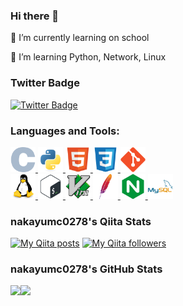 ### Hi there 👋

<!--
**nakayumc0278/nakayumc0278** is a ✨ _special_ ✨ repository because its `README.md` (this file) appears on your GitHub profile.

Here are some ideas to get you started:

- 👯 I’m looking to collaborate on ...
- 🤔 I’m looking for help with ...
- 💬 Ask me about ...
- 📫 How to reach me: ...
- 😄 Pronouns: ...
- ⚡ Fun fact: ...
-->

<p> 🔭 I’m currently learning on school</p>
<p> 🌱 I’m learning Python, Network, Linux </p>

### Twitter Badge
[![Twitter Badge](https://img.shields.io/badge/-@nakayumc0278-1ca0f1?style=flat-square&labelColor=1ca0f1&logo=twitter&logoColor=white&link=https://twitter.com/nakayumc0278)](https://twitter.com/nakayumc0278)

### Languages and Tools:
<a href="https://www.cprogramming.com/" target="_blank">
    <img src="https://raw.githubusercontent.com/devicons/devicon/master/icons/c/c-original.svg" alt="c" width="40" height="40"/>
</a>
<a href="https://www.python.org" target="_blank">
    <img src="https://raw.githubusercontent.com/devicons/devicon/master/icons/python/python-original.svg" alt="python" width="40" height="40"/>
</a> 
<a href="https://www.w3.org/html/" target="_blank">
    <img src="https://raw.githubusercontent.com/devicons/devicon/master/icons/html5/html5-original.svg" alt="html5" width="40" height="40"/>
</a>
<a href="https://www.w3schools.com/css/" target="_blank">
    <img src="https://raw.githubusercontent.com/devicons/devicon/master/icons/css3/css3-original.svg" alt="css3" width="40" height="40"/>
</a>
<a href="https://git-scm.com/" target="_blank">
    <img src="https://raw.githubusercontent.com/devicons/devicon/master/icons/git/git-original.svg" alt="git" width="40" height="40"/>
</a> <br>
<a href="https://wikipwdia.com/" target="_blank">
    <img src="https://raw.githubusercontent.com/devicons/devicon/master/icons/linux/linux-original.svg" alt="linux" width="40" height="40"/>
</a>
<a href="https://www.gnu.org/software/bash/" target="_blank">
    <img src="https://raw.githubusercontent.com/devicons/devicon/master/icons/bash/bash-original.svg" alt="bash" width="40" height="40"/>
</a>
<a href="http://vim.org/" target="_blank">
    <img src="https://raw.githubusercontent.com/devicons/devicon/master/icons/vim/vim-original.svg" alt="vim" width="40" height="40"/>
</a>
<a href="https://www.apache.org/" target="_blank">
    <img src="https://raw.githubusercontent.com/devicons/devicon/master/icons/apache/apache-original.svg" alt="apache" width="40" height="40"/>
</a>
<a href="https://www.nginx.com/" target="_blank">
    <img src="https://raw.githubusercontent.com/devicons/devicon/master/icons/nginx/nginx-original.svg" alt="nginx" width="40" height="40"/>
</a>
<a href="https://www.mysql.com/" target="_blank">
    <img src="https://raw.githubusercontent.com/devicons/devicon/master/icons/mysql/mysql-original-wordmark.svg" alt="MySQL" width="40" height="40"/>
</a>

### nakayumc0278's Qiita Stats
[![My Qiita posts](https://qiita-badge.apiapi.app/s/nakayumc0278/posts.svg)](http://qiita.com/mainichinemui)
[![My Qiita followers](https://qiita-badge.apiapi.app/s/nakayumc0278/followers.svg)](http://qiita.com/mainichinemui)

### nakayumc0278's GitHub Stats
<div>
   <img align="left" src="https://github-status.nakayumc0278.vercel.app/api?username=nakayumc0278&show_icons=true&theme=gruvbox" />
</div>
<div>
  <img src="https://github-profile-trophy.vercel.app/?username=nakayumc0278&theme=onedark" />
</div>
